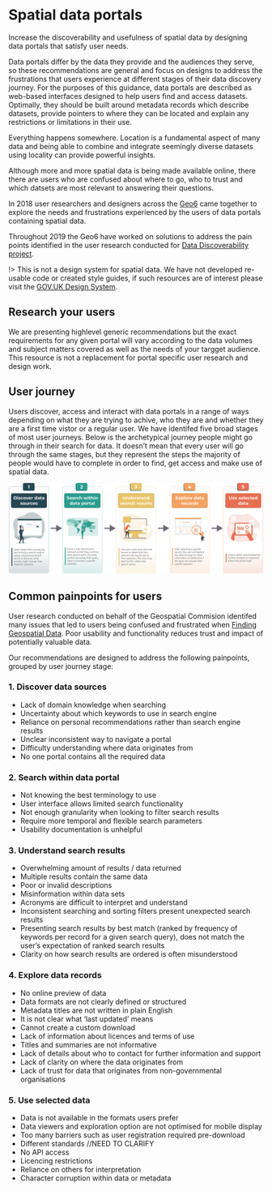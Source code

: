 # Spatial data portals

Increase the discoverability and usefulness of spatial data by designing data portals that satisfy user needs. 

Data portals differ by the data they provide and the audiences they serve, so these recommendations are general and focus on designs to address the frustrations that users experience at different stages of their data discovery journey. For the purposes of this guidance, data portals are described as web-based interfaces designed to help users find and access datasets. Optimally, they should be built around metadata records which describe datasets, provide pointers to where they can be located and explain any restrictions or limitations in their use. 

Everything happens somewhere. Location is a fundamental aspect of many data and being able to combine and integrate seemingly diverse datasets using locality can provide powerful insights. 

Although more and more spatial data is being made available online, there there are users who are confused about where to go, who to trust and which datsets are most relevant to answering their questions.       

In 2018 user researchers and designers across the <u>Geo6</u> came together to explore the needs and frustrations experienced by the users of data portals containing spatial data.

Throughout 2019 the Geo6 have worked on solutions to address the pain points identified in the user research conducted for [Data Discoverability project](https://www.gov.uk/government/publications/finding-geospatial-data/finding-geospatial-data).

!> This is not a design system for spatial data. We have not developed re-usable code or created style guides, if such resources are of interest please visit the [GOV.UK Design System](https://design-system.service.gov.uk/get-started/).

## Research your users
We are presenting highlevel generic recommendations but the exact requirements for any given portal will vary according to the data volumes and subject matters covered as well as the needs of your targget audience. This resource is not a replacement for portal specific user research and design work.  

## User journey
Users discover, access and interact with data portals in a range of ways depending on what they are trying to achive, who they are and whether they are a first time vistor or a regular user. We have identifed five broad stages of most user journeys. Below is the archetypical journey people might go through in their search for data. It doesn’t mean that every user will go through the same stages, but they represent the steps the majority of people would have to complete in order to find, get access and make use of spatial data. 

![User Journey Stages](../_media/spatial-data-journey-v3.svg)

## Common painpoints for users
User research conducted on behalf of the Geospatial Commision identifed many issues that led to users being confused and frustrated when [Finding Geospatial Data](https://www.gov.uk/government/publications/finding-geospatial-data/finding-geospatial-data). Poor usability and functionality reduces trust and impact of potentially valuable data. 

Our recommendations are designed to address the following painpoints, grouped by user journey stage:  

### 1. Discover data sources
*	Lack of domain knowledge when searching
*	Uncertainty about which keywords to use in search engine
*	Reliance on personal recommendations rather than search engine results
*	Unclear inconsistent way to navigate a portal 
*	Difficulty understanding where data originates from
*	No one portal contains all the required data

### 2. Search within data portal
*	Not knowing the best terminology to use
*	User interface allows limited search functionality
*	Not enough granularity when looking to filter search results
*	Require more temporal and flexible search parameters
*	Usability documentation is unhelpful

### 3. Understand search results
*	Overwhelming amount of results / data returned
*	Multiple results contain the same data
*	Poor or invalid descriptions
*	Misinformation within data sets
*	Acronyms are difficult to interpret and understand
*	Inconsistent searching and sorting filters present unexpected search results
*	Presenting search results by best match (ranked by frequency of keywords per record for a given search query), does not match the user’s expectation of ranked search results
*	Clarity on how search results are ordered is often misunderstood

### 4. Explore data records
*	No online preview of data
*	Data formats are not clearly defined or structured
*	Metadata titles are not written in plain English
*	It is not clear what ‘last updated’ means
*	Cannot create a custom download
*	Lack of information about licences and terms of use
*	Titles and summaries are not informative
*	Lack of details about who to contact for further information and support
*	Lack of clarity on where the data originates from
*	Lack of trust for data that originates from non-governmental organisations

### 5. Use selected data
*	Data is not available in the formats users prefer 
*	Data viewers and exploration option are not optimised for mobile display
*	Too many barriers such as user registration required pre-download
*	Different standards //NEED TO CLARIFY
*	No API access
*	Licencing restrictions
*	Reliance on others for interpretation
*	Character corruption within data or metadata
